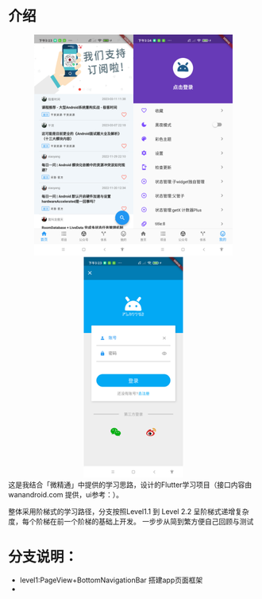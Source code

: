 # 介绍

[//]: # (![home]&#40;./doc/images/home.png&#41;![mine]&#40;./doc/images/mine.png&#41;![home]&#40;./doc/images/login.png&#41;)

<center class="half">
<img src="./doc/images/home.png" width="200"/><img src="/doc/images/mine.png" width="200"/><img src="./doc/images/login.png" width="200"/>
</center>
这是我结合「微精通」中提供的学习思路，设计的Flutter学习项目（接口内容由 wanandroid.com 提供，ui参考：）。

整体采用阶梯式的学习路径，分支按照Level1.1 到 Level 2.2 呈阶梯式递增复杂度，每个阶梯在前一个阶梯的基础上开发。
一步步从简到繁方便自己回顾与测试

# 分支说明：

* level1:PageView+BottomNavigationBar 搭建app页面框架
* 
